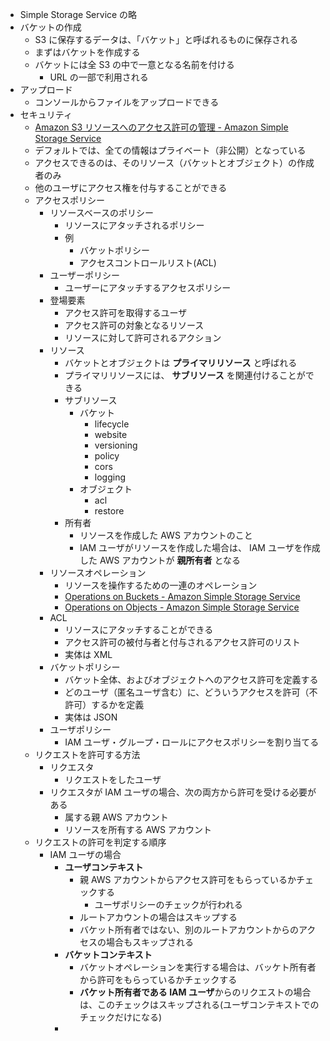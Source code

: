 - Simple Storage Service の略
- バケットの作成
    - S3 に保存するデータは、「バケット」と呼ばれるものに保存される
    - まずはバケットを作成する
    - バケットには全 S3 の中で一意となる名前を付ける
        - URL の一部で利用される
- アップロード
    - コンソールからファイルをアップロードできる
- セキュリティ
    - [Amazon S3 リソースへのアクセス許可の管理 - Amazon Simple Storage Service](https://docs.aws.amazon.com/ja_jp/AmazonS3/latest/dev/s3-access-control.html)
    - デフォルトでは、全ての情報はプライベート（非公開）となっている
    - アクセスできるのは、そのリソース（バケットとオブジェクト）の作成者のみ
    - 他のユーザにアクセス権を付与することができる
    - アクセスポリシー
        - リソースベースのポリシー
            - リソースにアタッチされるポリシー
            - 例
                - バケットポリシー
                - アクセスコントロールリスト(ACL)
        - ユーザーポリシー
            - ユーザーにアタッチするアクセスポリシー
        - 登場要素
            - アクセス許可を取得するユーザ
            - アクセス許可の対象となるリソース
            - リソースに対して許可されるアクション
        - リソース
            - バケットとオブジェクトは **プライマリリソース** と呼ばれる
            - プライマリリソースには、 **サブリソース** を関連付けることができる
            - サブリソース
                - バケット
                    - lifecycle
                    - website
                    - versioning
                    - policy
                    - cors
                    - logging
                - オブジェクト
                    - acl
                    - restore
            - 所有者
                - リソースを作成した AWS アカウントのこと
                - IAM ユーザがリソースを作成した場合は、 IAM ユーザを作成した AWS アカウントが **親所有者** となる
        - リソースオペレーション
            - リソースを操作するための一連のオペレーション
            - [Operations on Buckets - Amazon Simple Storage Service](https://docs.aws.amazon.com/ja_jp/AmazonS3/latest/API/RESTBucketOps.html)
            - [Operations on Objects - Amazon Simple Storage Service](https://docs.aws.amazon.com/ja_jp/AmazonS3/latest/API/RESTObjectOps.html)
        - ACL
            - リソースにアタッチすることができる
            - アクセス許可の被付与者と付与されるアクセス許可のリスト
            - 実体は XML
        - バケットポリシー
            - バケット全体、およびオブジェクトへのアクセス許可を定義する
            - どのユーザ（匿名ユーザ含む）に、どういうアクセスを許可（不許可）するかを定義
            - 実体は JSON
        - ユーザポリシー
            - IAM ユーザ・グループ・ロールにアクセスポリシーを割り当てる
    - リクエストを許可する方法
        - リクエスタ
            - リクエストをしたユーザ
        - リクエスタが IAM ユーザの場合、次の両方から許可を受ける必要がある
            - 属する親 AWS アカウント
            - リソースを所有する AWS アカウント
    - リクエストの許可を判定する順序
        - IAM ユーザの場合
            - **ユーザコンテキスト**
                - 親 AWS アカウントからアクセス許可をもらっているかチェックする
                    - ユーザポリシーのチェックが行われる
                - ルートアカウントの場合はスキップする
                - バケット所有者ではない、別のルートアカウントからのアクセスの場合もスキップされる
            - **バケットコンテキスト**
                - バケットオペレーションを実行する場合は、バッケト所有者から許可をもらっているかチェックする
                - **バケット所有者である IAM ユーザ**からのリクエストの場合は、このチェックはスキップされる(ユーザコンテキストでのチェックだけになる)
            - 